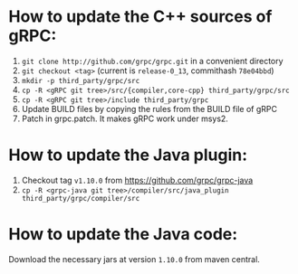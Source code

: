 # How to update the C++ sources of gRPC:

1. `git clone http://github.com/grpc/grpc.git` in a convenient directory
2. `git checkout <tag>` (current is `release-0_13`, commithash `78e04bbd`)
3. `mkdir -p third_party/grpc/src`
4. `cp -R <gRPC git tree>/src/{compiler,core-cpp} third_party/grpc/src`
5. `cp -R <gRPC git tree>/include third_party/grpc`
6. Update BUILD files by copying the rules from the BUILD file of gRPC
7. Patch in grpc.patch. It makes gRPC work under msys2.


# How to update the Java plugin:

1. Checkout tag `v1.10.0` from https://github.com/grpc/grpc-java
2. `cp -R <grpc-java git tree>/compiler/src/java_plugin third_party/grpc/compiler/src`

# How to update the Java code:

Download the necessary jars at version `1.10.0` from maven central.
